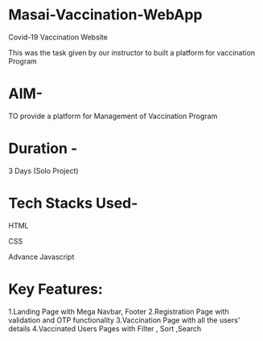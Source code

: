 # Masai-Vaccination-WebApp

Covid-19 Vaccination Website

This was the task given by our instructor to built a platform for vaccination Program 

# AIM-

TO provide a platform for Management of Vaccination Program

# Duration - 

3 Days (Solo Project)

# Tech Stacks Used- 

HTML

CSS

Advance Javascript

# Key Features:

1.Landing Page with Mega Navbar, Footer
2.Registration Page with validation and OTP functionality 
3.Vaccination Page with all the users' details
4.Vaccinated Users Pages with Filter , Sort ,Search

